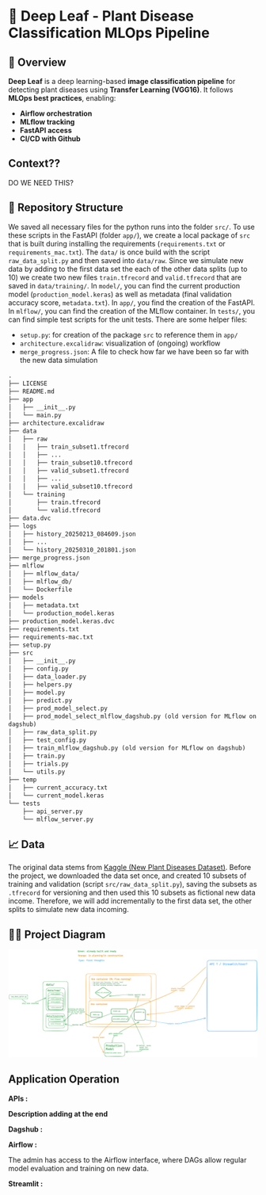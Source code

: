# 🌱 Deep Leaf - Plant Disease Classification MLOps Pipeline

## 📌 Overview
**Deep Leaf** is a deep learning-based **image classification pipeline** for detecting plant diseases using **Transfer Learning (VGG16)**. It follows **MLOps best practices**, enabling:
- **Airflow orchestration**
- **MLflow tracking**
- **FastAPI access**
- **CI/CD with Github**

## Context??
DO WE NEED THIS?

## 📂 Repository Structure

We saved all necessary files for the python runs into the folder `src/`. To use these scripts in the FastAPI (folder `app/`), we create a local package of `src` that is built during installing the requirements (`requirements.txt` or `requirements_mac.txt`). 
The `data/` is once build with the script `raw_data_split.py` and then saved into `data/raw`. Since we simulate new data by adding to the first data set the each of the other data splits (up to 10) we create two new files `train.tfrecord` and `valid.tfrecord` that are saved in `data/training/`.
In `model/`, you can find the current production model (`production_model.keras`) as well as metadata (final validation accuracy score, `metadata.txt`).
In `app/`, you find the creation of the FastAPI.
In `mlflow/`, you can find the creation of the MLflow container. 
In `tests/`, you can find simple test scripts for the unit tests.
There are some helper files:
- `setup.py`: for creation of the package `src` to reference them in `app/`
- `architecture.excalidraw`: visualization of (ongoing) workflow
- `merge_progress.json`: A file to check how far we have been so far with the new data simulation 

```plaintext
.
├── LICENSE
├── README.md
├── app
│   ├── __init__.py
│   └── main.py
├── architecture.excalidraw
├── data
│   ├── raw
│   │   ├── train_subset1.tfrecord
│   │   ├── ...
│   │   ├── train_subset10.tfrecord
│   │   ├── valid_subset1.tfrecord
│   │   ├── ...
│   │   ├── valid_subset10.tfrecord
│   └── training
│       ├── train.tfrecord
│       └── valid.tfrecord
├── data.dvc
├── logs
│   ├── history_20250213_084609.json
│   ├── ...
│   └── history_20250310_201801.json
├── merge_progress.json
├── mlflow
│   ├── mlflow_data/
│   ├── mlflow_db/
│   └── Dockerfile
├── models
│   ├── metadata.txt
│   └── production_model.keras
├── production_model.keras.dvc
├── requirements.txt
├── requirements-mac.txt
├── setup.py
├── src
│   ├── __init__.py
│   ├── config.py
│   ├── data_loader.py
│   ├── helpers.py
│   ├── model.py
│   ├── predict.py
│   ├── prod_model_select.py
│   ├── prod_model_select_mlflow_dagshub.py (old version for MLflow on dagshub)
│   ├── raw_data_split.py
│   ├── test_config.py
│   ├── train_mlflow_dagshub.py (old version for MLflow on dagshub)
│   ├── train.py
│   ├── trials.py
│   └── utils.py
├── temp
│   ├── current_accuracy.txt
│   └── current_model.keras
└── tests
    ├── api_server.py
    └── mlflow_server.py
```

## 📈 Data
The original data stems from [Kaggle (New Plant Diseases Dataset)](https://www.kaggle.com/datasets/vipoooool/new-plant-diseases-dataset). Before the project, we downloaded the data set once, and created 10 subsets of training and validation (script `src/raw_data_split.py`), saving the subsets as `.tfrecord` for versioning and then used this 10 subsets as fictional new data income. Therefore, we will add incrementally to the first data set, the other splits to simulate new data incoming. 

## 🧑‍💻 Project Diagram

![Projekt worklfow implementation](architecture.excalidraw.png)

## Application Operation

**APIs :**

**Description adding at the end** 

**Dagshub :**

**Airflow :**

The admin has access to the Airflow interface, where DAGs allow regular model evaluation and training on new data.

**Streamlit :**
